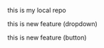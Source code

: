 <p> this is my local repo </p>
<p> this is new feature (dropdown)</p>
<p> this is new feature (button) </p>
